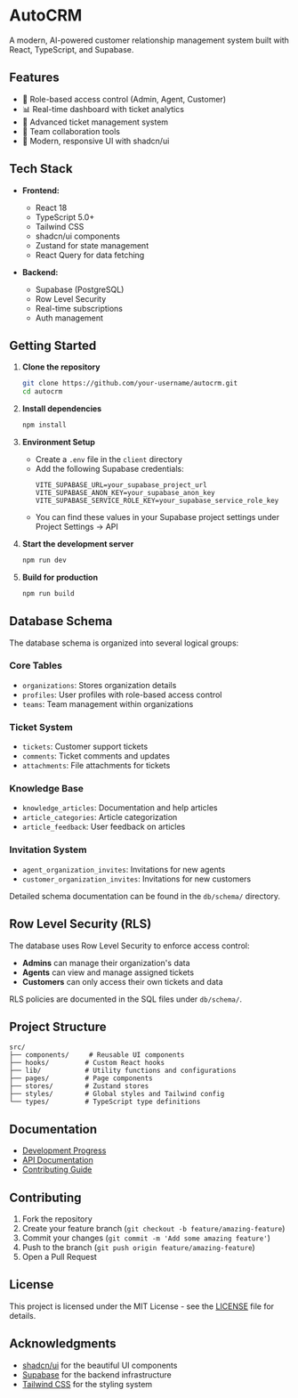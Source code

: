 # AutoCRM

A modern, AI-powered customer relationship management system built with React, TypeScript, and Supabase.

## Features

- 🔐 Role-based access control (Admin, Agent, Customer)
- 📊 Real-time dashboard with ticket analytics
- 🎫 Advanced ticket management system
- 👥 Team collaboration tools
- 🚀 Modern, responsive UI with shadcn/ui

## Tech Stack

- **Frontend:**
  - React 18
  - TypeScript 5.0+
  - Tailwind CSS
  - shadcn/ui components
  - Zustand for state management
  - React Query for data fetching

- **Backend:**
  - Supabase (PostgreSQL)
  - Row Level Security
  - Real-time subscriptions
  - Auth management

## Getting Started

1. **Clone the repository**

   ```bash
   git clone https://github.com/your-username/autocrm.git
   cd autocrm
   ```

2. **Install dependencies**

   ```bash
   npm install
   ```

3. **Environment Setup**
   - Create a `.env` file in the `client` directory
   - Add the following Supabase credentials:
     ```
     VITE_SUPABASE_URL=your_supabase_project_url
     VITE_SUPABASE_ANON_KEY=your_supabase_anon_key
     VITE_SUPABASE_SERVICE_ROLE_KEY=your_supabase_service_role_key
     ```
   - You can find these values in your Supabase project settings under Project Settings -> API

4. **Start the development server**

   ```bash
   npm run dev
   ```

5. **Build for production**

   ```bash
   npm run build
   ```

## Database Schema

The database schema is organized into several logical groups:

### Core Tables
- `organizations`: Stores organization details
- `profiles`: User profiles with role-based access control
- `teams`: Team management within organizations

### Ticket System
- `tickets`: Customer support tickets
- `comments`: Ticket comments and updates
- `attachments`: File attachments for tickets

### Knowledge Base
- `knowledge_articles`: Documentation and help articles
- `article_categories`: Article categorization
- `article_feedback`: User feedback on articles

### Invitation System
- `agent_organization_invites`: Invitations for new agents
- `customer_organization_invites`: Invitations for new customers

Detailed schema documentation can be found in the `db/schema/` directory.

## Row Level Security (RLS)

The database uses Row Level Security to enforce access control:

- **Admins** can manage their organization's data
- **Agents** can view and manage assigned tickets
- **Customers** can only access their own tickets and data

RLS policies are documented in the SQL files under `db/schema/`.

## Project Structure

```
src/
├── components/     # Reusable UI components
├── hooks/         # Custom React hooks
├── lib/           # Utility functions and configurations
├── pages/         # Page components
├── stores/        # Zustand stores
├── styles/        # Global styles and Tailwind config
└── types/         # TypeScript type definitions
```

## Documentation

- [Development Progress](docs/PROGRESS.md)
- [API Documentation](docs/API.md)
- [Contributing Guide](docs/CONTRIBUTING.md)

## Contributing

1. Fork the repository
2. Create your feature branch (`git checkout -b feature/amazing-feature`)
3. Commit your changes (`git commit -m 'Add some amazing feature'`)
4. Push to the branch (`git push origin feature/amazing-feature`)
5. Open a Pull Request

## License

This project is licensed under the MIT License - see the [LICENSE](LICENSE) file for details.

## Acknowledgments

- [shadcn/ui](https://ui.shadcn.com/) for the beautiful UI components
- [Supabase](https://supabase.io/) for the backend infrastructure
- [Tailwind CSS](https://tailwindcss.com/) for the styling system
